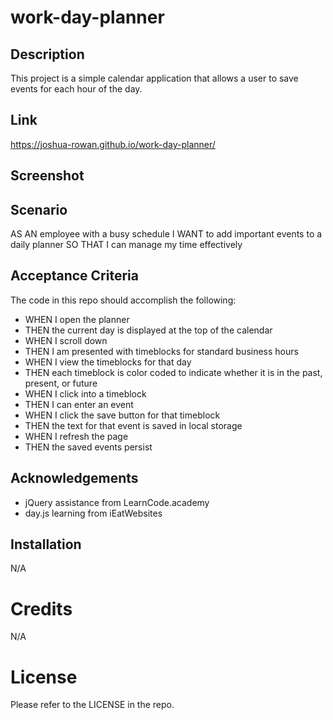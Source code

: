 # work-day-planner

## Description

This project is a simple calendar application that allows a user to save events for each hour of the day.

## Link
https://joshua-rowan.github.io/work-day-planner/

## Screenshot

## Scenario

AS AN employee with a busy schedule
I WANT to add important events to a daily planner
SO THAT I can manage my time effectively

## Acceptance Criteria

The code in this repo should accomplish the following:

* WHEN I open the planner
* THEN the current day is displayed at the top of the calendar
* WHEN I scroll down
* THEN I am presented with timeblocks for standard business hours
* WHEN I view the timeblocks for that day
* THEN each timeblock is color coded to indicate whether it is in the past, present, or future
* WHEN I click into a timeblock
* THEN I can enter an event
* WHEN I click the save button for that timeblock
* THEN the text for that event is saved in local storage
* WHEN I refresh the page
* THEN the saved events persist

## Acknowledgements
* jQuery assistance from LearnCode.academy
* day.js learning from iEatWebsites

## Installation
N/A

# Credits
N/A

# License
Please refer to the LICENSE in the repo.